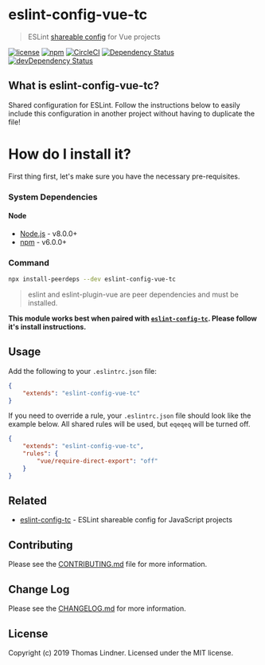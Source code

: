 # eslint-config-vue-tc

> ESLint [shareable config](http://eslint.org/docs/developer-guide/shareable-configs.html) for Vue projects

[![license](https://img.shields.io/github/license/tclindner/eslint-config-vue-tc.svg?maxAge=2592000&style=flat-square)](https://github.com/tclindner/eslint-config-vue-tc/blob/master/LICENSE)
[![npm](https://img.shields.io/npm/v/eslint-config-vue-tc.svg?maxAge=2592000?style=flat-square)](https://www.npmjs.com/package/eslint-config-vue-tc)
[![CircleCI](https://circleci.com/gh/tclindner/eslint-config-vue-tc.svg?style=svg&circle-token=bd4b177e9f9299133593bd134f769a3ad4a8a841)](https://circleci.com/gh/tclindner/eslint-config-vue-tc)
[![Dependency Status](https://david-dm.org/tclindner/eslint-config-vue-tc.svg?style=flat-square)](https://david-dm.org/tclindner/eslint-config-vue-tc)
[![devDependency Status](https://david-dm.org/tclindner/eslint-config-vue-tc/dev-status.svg?style=flat-square)](https://david-dm.org/tclindner/eslint-config-vue-tc#info=devDependencies)

## What is eslint-config-vue-tc?

Shared configuration for ESLint. Follow the instructions below to easily include this configuration in another project without having to duplicate the file!

# How do I install it?

First thing first, let's make sure you have the necessary pre-requisites.

### System Dependencies

#### Node

* [Node.js](https://nodejs.org/) - v8.0.0+
* [npm](http://npmjs.com) - v6.0.0+

### Command

```bash
npx install-peerdeps --dev eslint-config-vue-tc
```

> eslint and eslint-plugin-vue are peer dependencies and must be installed.

**This module works best when paired with [`eslint-config-tc`](https://github.com/tclindner/eslint-config-tc). Please follow it's install instructions.**

## Usage

Add the following to your `.eslintrc.json` file:

```json
{
	"extends": "eslint-config-vue-tc"
}
```

If you need to override a rule, your `.eslintrc.json` file should look like the example below. All shared rules will be used, but `eqeqeq` will be turned off.

```json
{
	"extends": "eslint-config-vue-tc",
	"rules": {
		"vue/require-direct-export": "off"
	}
}
```

## Related

- [eslint-config-tc](https://github.com/tclindner/eslint-config-tc) - ESLint shareable config for JavaScript projects

## Contributing

Please see the [CONTRIBUTING.md](CONTRIBUTING.md) file for more information.

## Change Log

Please see the [CHANGELOG.md](CHANGELOG.md) for more information.

## License

Copyright (c) 2019 Thomas Lindner. Licensed under the MIT license.
